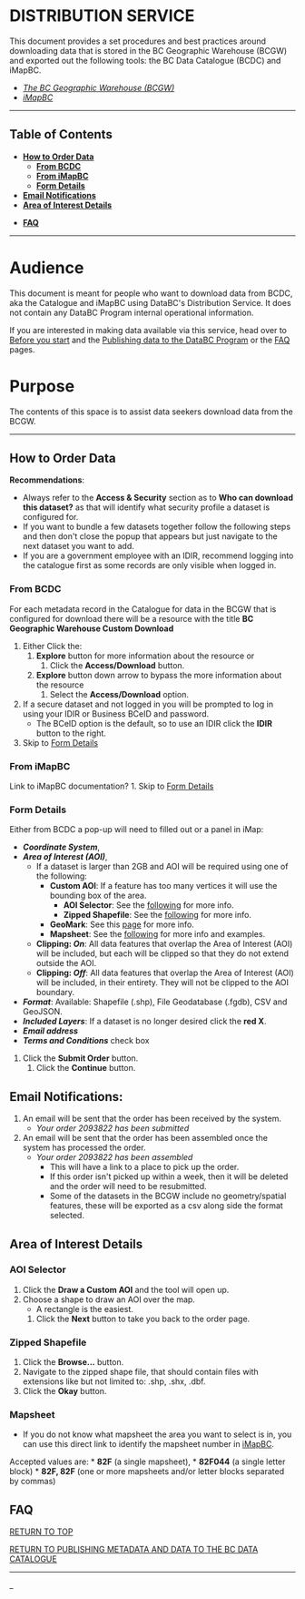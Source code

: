 # DISTRIBUTION SERVICE

This document provides a set procedures and best practices around downloading data that is stored in the BC Geographic Warehouse (BCGW) and exported out the following tools: the BC Data Catalogue (BCDC) and iMapBC.

+ [_The BC Geographic Warehouse (BCGW)_](https://www2.gov.bc.ca/gov/content?id=18B291A12B4F42EA98169892F4B46D61)
+ [_iMapBC_](https://maps.gov.bc.ca/ess/hm/imap4m/?)

-----------------------
## Table of Contents
+ [**How to Order Data**](#HOW-TO-ORDER-DATA)
    + [**From BCDC**](#From-BCDC)
    + [**From iMapBC**](#From-iMapBC)
    + [**Form Details**](#Form-Details)
+ [**Email Notifications**](#Email-Notifications)
+ [**Area of Interest Details**](#Area-of-Interest-Details)
* [**FAQ**](#FAQ)
-----------------------

# Audience

This document is meant for people who want to download data from BCDC, aka the Catalogue and iMapBC using DataBC's Distribution Service. It does not contain any DataBC Program internal operational information.

If you are interested in making data available via this service, head over to [Before you start](pages/before_you_start.md#before-you-start) and the [Publishing data to the DataBC Program](pages/publishing-data-to-the-databc-program.md) or the [FAQ](pages/faq.md#Downloading-data-from-the-BC-Geographic-Warehouse) pages.

# Purpose

The contents of this space is to assist data seekers download data from the BCGW.

-----------------------------------------------------------

## How to Order Data

**Recommendations**:
* Always refer to the **Access & Security** section as to **Who can download this dataset?** as that will identify what security profile a dataset is configured for.
* If you want to bundle a few datasets together follow the following steps and then don't close the popup that appears but just navigate to the next dataset you want to add.
* If you are a government employee with an IDIR, recommend logging into the catalogue first as some records are only visible when logged in.

### From BCDC
For each metadata record in the Catalogue for data in the BCGW that is configured for download there will be a resource with the title **BC Geographic Warehouse Custom Download**
1. Either Click the:
    1. **Explore** button for more information about the resource or
        1. Click the **Access/Download** button.
    1. **Explore** button down arrow to bypass the more information about the resource
        1. Select the **Access/Download** option.
1. If a secure dataset and not logged in you will be prompted to log in using your IDIR or Business BCeID and password.
    * The BCeID option is the default, so to use an IDIR click the **IDIR** button to the right.
1. Skip to [Form Details](#Form-Details)

### From iMapBC
Link to iMapBC documentation?
    1. Skip to [Form Details](#Form-Details)
### Form Details
Either from BCDC a pop-up will need to filled out or a panel in iMap:
* ***Coordinate System***, 
* ***Area of Interest (AOI)***,
    * If a dataset is larger than 2GB and AOI will be required using one of the following:
        * **Custom AOI**: If a feature has too many vertices it will use the bounding box of the area.
            * **AOI Selector**: See the [following](#AOI-Selector) for more info.
            * **Zipped Shapefile**: See the [following](#Shapefile) for more info.
        * **GeoMark**: See this [page](https://www2.gov.bc.ca/gov/content?id=F6BAF45131954020BCFD2EBCC456F084) for more info.
        * **Mapsheet**: See the [following](#Mapsheet) for more info and examples.
    * **Clipping: _On_**: All data features that overlap the Area of Interest (AOI) will be included, but each will be clipped so that they do not extend outside the AOI.
    * **Clipping: _Off_**: All data features that overlap the Area of Interest (AOI) will be included, in their entirety. They will not be clipped to the AOI boundary.
* ***Format***: Available: Shapefile (.shp), File Geodatabase (.fgdb), CSV and GeoJSON.
* ***Included Layers***: If a dataset is no longer desired click the **red X**.
* ***Email address***
* ***Terms and Conditions*** check box

1. Click the **Submit Order** button.
    1. Click the **Continue** button.

## Email Notifications:
1. An email will be sent that the order has been received by the system.
    * _Your order 2093822 has been submitted_
1. An email will be sent that the order has been assembled once the system has processed the order.
    * _Your order 2093822 has been assembled_
        * This will have a link to a place to pick up the order.
        * If this order isn't picked up within a week, then it will be deleted and the order will need to be resubmitted.
        * Some of the datasets in the BCGW include no geometry/spatial features, these will be exported as a csv along side the format selected.

## Area of Interest Details
 
### AOI Selector
1. Click the **Draw a Custom AOI** and the tool will open up.
1. Choose a shape to draw an AOI over the map.
    * A rectangle is the easiest.
    1. Click the **Next** button to take you back to the order page.
### Zipped Shapefile
1. Click the **Browse...** button.
1. Navigate to the zipped shape file, that should contain files with extensions like but not limited to: .shp, .shx, .dbf.
1. Click the **Okay** button.
### Mapsheet
* If you do not know what mapsheet the area you want to select is in, you can use this direct link to identify the mapsheet number in [iMapBC](https://maps.gov.bc.ca/ess/hm/imap4m/?catalogLayers=667,668). 

Accepted values are:
    * **82F** (a single mapsheet), 
    * **82F044** (a single letter block)
    * **82F, 82F** (one or more mapsheets and/or letter blocks separated by commas)
## FAQ

[RETURN TO TOP][1]

[RETURN TO PUBLISHING METADATA AND DATA TO THE BC DATA CATALOGUE][2]

-------------------------------------------------------

[1]: #publishing-data-to-the-databc-program
[2]: publishing-data-to-databc.md#publishing-data-to-the-databc-program


_